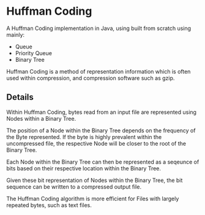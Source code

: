 # Huffman Coding 
A Huffman Coding implementation in Java, using built from scratch using mainly:
- Queue
- Priority Queue
- Binary Tree

Huffman Coding is a method of representation information which is often used within compression, and compression software such as gzip.

## Details

Within Huffman Coding, bytes read from an input file are represented using Nodes within a Binary Tree.

The position of a Node within the Binary Tree depends on the frequency of the Byte represented. If the byte is highly prevalent within the uncompressed file, the respective Node will be closer to the root of the Binary Tree.

Each Node within the Binary Tree can then be represented as a seqeunce of bits based on their respective location within the Binary Tree.

Given these bit representation of Nodes within the Binary Tree, the bit sequence can be written to a compressed output file.

The Huffman Coding algorithm is more efficient for Files with largely repeated bytes, such as text files.
